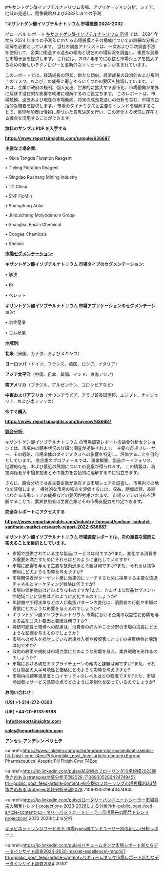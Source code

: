 #キサントゲン酸イソブチルナトリウム市場、アプリケーション分析、シェア、地域の見通し、競争戦略および2032年までの予測

"<strong>キサントゲン酸イソブチルナトリウム 市場概要 2024-2032</strong>

グローバル レポート <a href=https://www.reportsinsights.com/sample/636687>キサントゲン酸イソブチルナトリウム 市場</a> では、2024 年から 2024 年までの予測年にわたる市場規模とその構成についての詳細な分析と理解を必要としています。 当社の調査アナリストは、一次および二次調査手法を使用して、企業に関連する過去の傾向と現在の市場状況を調査し、重要な洞察と市場予測を提供します。 これには、2032 年までに収益と市場シェアを拡大​​するための新しいテクノロジーと革新的なソリューションが含まれています。

このレポートでは、経済成長の現状、新たな傾向、経済成長の政治的および規制上のリスク、およびこの成長に寄与するいくつかの要因も強調しています。 これは、企業が政府の規制、個人支出、世界的に拡大する都市化、市場動向が業界に及ぼす潜在的な影響を明確に理解するのに役立ちます。 このレポートは、市場規模、過去および現在の市場動向、将来の成長見通しの分析を含む、市場の包括的な概要を提供します。 市場のダイナミクスと主要なトレンドを理解することで、業界参加者は情報に基づいた意思決定を行い、この進化する状況に存在する機会を活用することができます。

<strong><b>無料のサンプル PDF を入手する</b></strong>

<a href=https://www.reportsinsights.com/sample/636687><strong><u>https://www.reportsinsights.com/sample/636687</u></strong></a>

<strong>主要な上場企業:</strong>

• Qixia Tongda Flotation Reagent

• Tieling Flotation Reagent

• Qingdao Ruchang Mining Industry

• TC China

• SNF FloMin

• Shangdong Aotai

• Jinduicheng Molybdenum Group

• Shanghai BaiJin Chemical

• Coogee Chemicals

• Senmin

<strong><u>市場セグメンテーション</u></strong><strong><u>:</u></strong>

<strong>キサントゲン酸イソブチルナトリウム 市場タイプのセグメンテーション:</strong>

• 解決

• 粉

• ペレット

<strong>キサントゲン酸イソブチルナトリウム 市場アプリケーションのセグメンテーション:</strong>

• 冶金産業

• ゴム産業

<strong><u>地域別</u></strong><strong><u>:</u></strong>

<strong>北米</strong>（米国、カナダ、およびメキシコ）

<strong>ヨーロッパ</strong>（ドイツ、フランス、英国、ロシア、イタリア）

<strong>アジア太平洋</strong>（中国、日本、韓国、インド、東南アジア）

<strong>南アメリカ</strong>（ブラジル、アルゼンチン、コロンビアなど）

<strong>中東およびアフリカ</strong>（サウジアラビア、アラブ首長国連邦、エジプト、ナイジェリア、および南アフリカ）

<strong>今すぐ購入</strong>

<a href=https://www.reportsinsights.com/buynow/636687><strong><u>https://www.reportsinsights.com/buynow/636687</u></strong></a>

<strong><u>競合分析:</u></strong>

キサントゲン酸イソブチルナトリウム の市場調査レポートの競合分析セクションでは、市場内の競争状況の詳細な調査が提供されます。 主要な市場プレーヤー、その戦略、市場全体のダイナミクスへの影響を特定し、評価することを目的としています。 各企業のプロフィールでは、事業概要、製品ポートフォリオ、地理的存在、および最近の展開についての洞察が得られます。 この情報は、利害関係者が市場参加者とその能力を包括的に理解するのに役立ちます。

さらに、競合分析では各主要企業が保有する市場シェアを調査し、市場内での地位を評価します。 相対的な市場の強さを評価するには、収益、時価総額、長期にわたる市場シェアの成長などの要因が考慮されます。 市場シェアの分布を理解することで、業界参加者は主要企業とその市場支配力を特定できます。

<strong>完全なレポートにアクセスする</strong>

<a href=https://www.reportsinsights.com/industry-forecast/sodium-isobutyl-xanthate-market-research-report-2022-636687><strong><u><b>https://www.reportsinsights.com/industry-forecast/sodium-isobutyl-xanthate-market-research-report-2022-636687</b></u></strong></a>

<strong><b>キサントゲン酸イソブチルナトリウム 市場調査レポートは、次の重要な質問に答えることを目的としています。</b></strong>
<ul>
  <li>市場で提供されている主な製品/サービスは何ですか?また、変化する消費者の需要を満たすためにそれらはどのように進化していますか?</li>
  <li>市場に影響を与える主要な技術進歩と革新は何ですか?また、それらは競争環境にどのような影響を与えますか?</li>
  <li>市場関係者がターゲット層に効果的にリーチするために採用する主要な流通チャネルとマーケティング戦略は何ですか?</li>
  <li>市場の価格動向はどのようなものですか?また、さまざまな製品セグメントや地域ごとに価格はどのように変化するのでしょうか?</li>
  <li>年齢層や所得水準などの人口動態パターンの変化は、消費者の行動や市場の需要にどのような影響を与えるのでしょうか?</li>
  <li>キサントゲン酸イソブチルナトリウム 市場における企業の収益性に影響を与える主なコスト要因と要因は何ですか?</li>
  <li>持続可能性と環境への配慮は、消費者の好みやこの分野の市場の成長にどのような影響を与えるのでしょうか?</li>
  <li>市場への参入を検討している新規参入者や投資家にとっての投資機会と課題は何ですか?</li>
  <li>政府の政策や規制は市場力学にどのような影響を与え、業界戦略を形作るのでしょうか?</li>
  <li>市場における現在のサプライチェーンの傾向と課題は何ですか?また、それらは製品の入手可能性と価格にどのような影響を与えますか?</li>
  <li>市場内の顧客満足度とロイヤリティのレベルはどの程度ですか?また、市場参加者はサービス品質の点でどのように差別化を図っているのでしょうか?</li>
</ul>
<strong>お問い合わせ：</strong>

<strong>(US) +1-214-272-0393</strong>

<strong>(UK) +44-20-8133-9198</strong>

<strong> </strong><a href=info@reportsinsights.com><strong><u>info@reportsinsights.com</u></strong></a>

<a href=sales@reportsinsights.com><strong><u>sales@reportsinsights.com</u></strong></a>

<strong>アンセレ アンデレン ベリヒテ</strong>

<a href=https://www.linkedin.com/pulse/europe-pharmaceutical-aseptic-fill-finish-cmo-t4eoc?trk=public_post_feed-article-content>Europe Pharmaceutical Aseptic Fill Finish Cmo T4Eoc</a>

<a href=https://jp.linkedin.com/pulse/航空機のフローリング市場規模2023競争力のあるstrategies地域分析予測2028-7106930529643474945?trk=public_post_feed-article-content>航空機のフローリング市場規模2023競争力のあるstrategies地域分析予測2028 7106930529643474945</a>

<a href=https://jp.linkedin.com/pulse/ロータリーバンドヒートシーラー市場将来の開発トレンドprojections-2023-2028による分析?trk=public_post_feed-article-content>ロータリーバンドヒートシーラー市場将来の開発トレンドprojections 2023 2028による分析</a>

<a href=https://www.linkedin.com/pulse/キャビネットレンジフードの下-市場types別エンドユーザー別の新しい分析レポート-community-market-research/>キャビネットレンジフードの下 市場types別エンドユーザー別の新しい分析レポート</a>

<a href=https://jp.linkedin.com/pulse/バキュームタンク市場レポート新たなデータインサイト調査2024-2030-market-excellence1-mnc4c?trk=public_post_feed-article-content>バキュームタンク市場レポート新たなデータインサイト調査2024 2030</a>"
